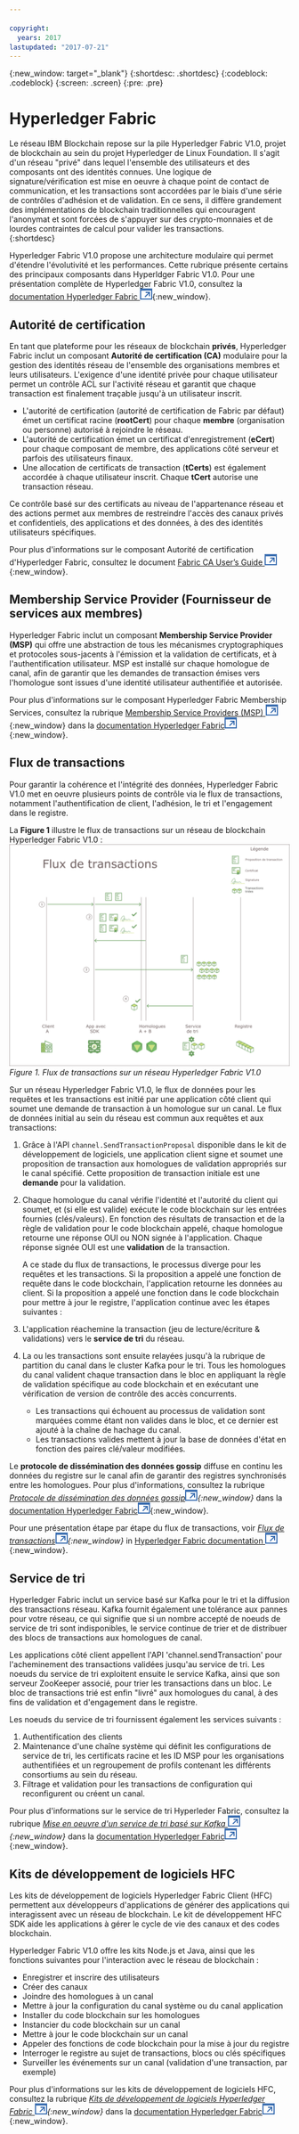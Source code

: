 ```yaml
---

copyright:
  years: 2017
lastupdated: "2017-07-21"
---
```


{:new_window: target="_blank"}
{:shortdesc: .shortdesc}
{:codeblock: .codeblock}
{:screen: .screen}
{:pre: .pre}


# Hyperledger Fabric
Le réseau IBM Blockchain repose sur la pile Hyperledger Fabric V1.0, projet de blockchain au sein du projet Hyperledger de Linux Foundation. Il s'agit d'un réseau "privé" dans lequel l'ensemble des utilisateurs et des composants ont des identités connues. Une logique de signature/vérification est mise en oeuvre à chaque point de contact de communication, et les transactions sont accordées par le biais d'une série de contrôles d'adhésion et de validation. En ce sens, il diffère grandement des implémentations de blockchain traditionnelles qui encouragent l'anonymat et sont forcées de s'appuyer sur des crypto-monnaies et de lourdes contraintes de calcul pour valider les transactions.  
{:shortdesc}

Hyperledger Fabric V1.0 propose une architecture modulaire qui permet d'étendre l'évolutivité et les performances. Cette rubrique présente certains des principaux composants dans Hyperldger Fabric V1.0. Pour une présentation complète de Hyperledger Fabric V1.0, consultez la [documentation Hyperledger Fabric ![External link icon](../images/external_link.svg "External link icon")](http://hyperledger-fabric.readthedocs.io/en/latest/){:new_window}.  

## Autorité de certification  
En tant que plateforme pour les réseaux de blockchain **privés**, Hyperledger Fabric inclut un composant **Autorité de certification (CA)** modulaire pour la gestion des identités réseau de l'ensemble des organisations membres et leurs utilisateurs. L'exigence d'une identité privée pour chaque utilisateur permet un contrôle ACL sur l'activité réseau et garantit que chaque transaction est finalement traçable jusqu'à un utilisateur inscrit.  
* L'autorité de certification (autorité de certification de Fabric par défaut) émet un certificat racine (**rootCert**) pour chaque **membre** (organisation ou personne) autorisé à rejoindre le réseau. 
* L'autorité de certification émet un certificat d'enregistrement (**eCert**) pour chaque composant de membre, des applications côté serveur et parfois des utilisateurs finaux. 
* Une allocation de certificats de transaction (**tCerts**) est également accordée à chaque utilisateur inscrit. Chaque **tCert** autorise une transaction réseau. 

Ce contrôle basé sur des certificats au niveau de l'appartenance réseau et des actions permet aux membres de restreindre l'accès des canaux privés et confidentiels, des applications et des données, à des des identités utilisateurs spécifiques.

Pour plus d'informations sur le composant Autorité de certification d'Hyperledger Fabric, consultez le document [Fabric CA User’s Guide ![External link icon](../images/external_link.svg "External link icon")](http://hyperledger-fabric-ca.readthedocs.io/en/latest/){:new_window}.

## Membership Service Provider (Fournisseur de services aux membres)  
Hyperledger Fabric inclut un composant **Membership Service Provider (MSP)** qui offre une abstraction de tous les mécanismes cryptographiques et protocoles sous-jacents à l'émission et la validation de certificats, et à l'authentification utilisateur. MSP est installé sur chaque homologue de canal, afin de garantir que les demandes de transaction émises vers l'homologue sont issues d'une identité utilisateur authentifiée et autorisée.

Pour plus d'informations sur le composant Hyperledger Fabric Membership Services, consultez la rubrique [Membership Service Providers (MSP) ![External link icon](../images/external_link.svg "External link icon")](http://hyperledger-fabric.readthedocs.io/en/latest/msp.html){:new_window} dans la [documentation Hyperledger Fabric![External link icon](../images/external_link.svg "External link icon")](http://hyperledger-fabric.readthedocs.io/en/latest/){:new_window}.

## Flux de transactions  
Pour garantir la cohérence et l'intégrité des données, Hyperledger Fabric V1.0 met en oeuvre plusieurs points de contrôle via le flux de transactions, notamment l'authentification de client, l'adhésion, le tri et l'engagement dans le registre.

La **Figure 1** illustre le flux de transactions sur un réseau de blockchain Hyperledger Fabric V1.0 :
![Flux de transactions](../images/v10_txflow.png "Flux de transactions sur un réseau Hyperledger Fabric V1.0")
*Figure 1. Flux de transactions sur un réseau Hyperledger Fabric V1.0*

Sur un réseau Hyperledger Fabric V1.0, le flux de données pour les requêtes et les transactions est initié par une application côté client qui soumet une demande de transaction à un homologue sur un canal. Le flux de données initial au sein du réseau est commun aux requêtes et aux transactions:

1. Grâce à l'API `channel.SendTransactionProposal` disponible dans le kit de développement de logiciels, une application client signe et soumet une proposition de transaction aux homologues de validation appropriés sur le canal spécifié. Cette proposition de transaction initiale est une **demande** pour la validation.  
2. Chaque homologue du canal vérifie l'identité et l'autorité du client qui soumet, et (si elle est valide) exécute le code blockchain sur les entrées fournies (clés/valeurs). En fonction des résultats de transaction et de la règle de validation pour le code blockchain appelé, chaque homologue retourne une réponse OUI ou NON signée à l'application. Chaque réponse signée OUI est une **validation** de la transaction. 
	
	A ce stade du flux de transactions, le processus diverge pour les requêtes et les transactions. Si la proposition a appelé une fonction de requête dans le code blockchain, l'application retourne les données au client. Si la proposition a appelé une fonction dans le code blockchain pour mettre à jour le registre, l'application continue avec les étapes suivantes :  
3. L'application réachemine la transaction (jeu de lecture/écriture & validations) vers le **service de tri** du réseau.   
4. La ou les transactions sont ensuite relayées jusqu'à la rubrique de partition du canal dans le cluster Kafka pour le tri. Tous les homologues du canal valident chaque transaction dans le bloc en appliquant la règle de validation spécifique au code blockchain et en exécutant une vérification de version de contrôle des accès concurrents.  
	* Les transactions qui échouent au processus de validation sont marquées comme étant non valides dans le bloc, et ce dernier est ajouté à la chaîne de hachage du canal.  
	* Les transactions valides mettent à jour la base de données d'état en fonction des paires clé/valeur modifiées.  
	
Le **protocole de dissémination des données gossip** diffuse en continu les données du registre sur le canal afin de garantir des registres synchronisés entre les homologues. Pour plus d'informations, consultez la rubrique *[Protocole de dissémination des données gossip![External link icon](../images/external_link.svg "External link icon")](http://hyperledger-fabric.readthedocs.io/en/latest/gossip.html){:new_window}* dans la [documentation Hyperledger Fabric![External link icon](../images/external_link.svg "External link icon")](http://hyperledger-fabric.readthedocs.io/en/latest/){:new_window}.

Pour une présentation étape par étape du flux de transactions, voir *[Flux de transactions![External link icon](../images/external_link.svg "External link icon")](http://hyperledger-fabric.readthedocs.io/en/latest/txflow.html){:new_window}* in [Hyperledger Fabric documentation ![External link icon](../images/external_link.svg "External link icon")](http://hyperledger-fabric.readthedocs.io/en/latest/){:new_window}.  

## Service de tri
Hyperledger Fabric inclut un service basé sur Kafka pour le tri et la diffusion des transactions réseau. Kafka fournit également une tolérance aux pannes pour votre réseau, ce qui signifie que si un nombre accepté de noeuds de service de tri sont indisponibles, le service continue de trier et de distribuer des blocs de transactions aux homologues de canal.

Les applications côté client appellent l'API 'channel.sendTransaction' pour l'acheminement des transactions validées jusqu'au service de tri. Les noeuds du service de tri exploitent ensuite le service Kafka, ainsi que son serveur ZooKeeper associé, pour trier les transactions dans un bloc. Le bloc de transactions trié est enfin "livré" aux homologues du canal, à des fins de validation et d'engagement dans le registre.

Les noeuds du service de tri fournissent également les services suivants :
1. Authentification des clients
2. Maintenance d'une chaîne système qui définit les configurations de service de tri, les certificats racine et les ID MSP pour les organisations authentifiées et un regroupement de profils contenant les différents consortiums au sein du réseau.
3. Filtrage et validation pour les transactions de configuration qui reconfigurent ou créent un canal.  

Pour plus d'informations sur le service de tri Hyperleder Fabric, consultez la rubrique *[Mise en oeuvre d'un service de tri basé sur Kafka ![External link icon](../images/external_link.svg "External link icon")](http://hyperledger-fabric.readthedocs.io/en/latest/kafka.html){:new_window}* dans la [documentation Hyperledger Fabric![External link icon](../images/external_link.svg "External link icon")](http://hyperledger-fabric.readthedocs.io/en/latest/){:new_window}.

## Kits de développement de logiciels HFC
Les kits de développement de logiciels Hyperledger Fabric Client (HFC) permettent aux développeurs d'applications de générer des applications qui interagissent avec un réseau de blockchain. Le kit de développement HFC SDK aide les applications à gérer le cycle de vie des canaux et des codes blockchain.

Hyperledger Fabric V1.0 offre les kits Node.js et Java, ainsi que les fonctions suivantes pour l'interaction avec le réseau de blockchain :
* Enregistrer et inscrire des utilisateurs
* Créer des canaux
* Joindre des homologues à un canal
* Mettre à jour la configuration du canal système ou du canal application
* Installer du code blockchain sur les homologues
* Instancier du code blockchain sur un canal
* Mettre à jour le code blockchain sur un canal
* Appeler des fonctions de code blockchain pour la mise à jour du registre
* Interroger le registre au sujet de transactions, blocs ou clés spécifiques
* Surveiller les événements sur un canal (validation d'une transaction, par exemple)

Pour plus d'informations sur les kits de développement de logiciels HFC, consultez la rubrique *[Kits de développement de logiciels Hyperledger Fabric ![External link icon](../images/external_link.svg "External link icon")](http://hyperledger-fabric.readthedocs.io/en/latest/fabric-sdks.html){:new_window}* dans la [documentation Hyperledger Fabric![External link icon](../images/external_link.svg "External link icon")](http://hyperledger-fabric.readthedocs.io/en/latest/){:new_window}.
